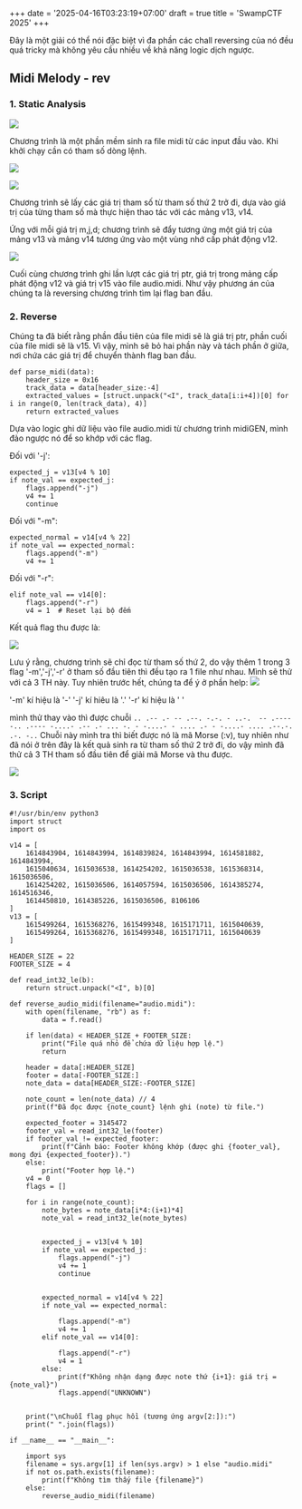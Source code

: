 +++
date = '2025-04-16T03:23:19+07:00'
draft = true
title = 'SwampCTF 2025'
+++


Đây là một giải có thể nói đặc biệt vì đa phần các chall reversing của nó đều quá tricky mà không yêu cầu nhiều về khả năng logic dịch ngược. 

## Midi Melody - rev


### 1. Static Analysis

![](http://note.bksec.vn/pad/uploads/8cb293a8-061e-479a-ab0f-ba25189f7dd0.png)

Chương trình là một phần mềm sinh ra file midi từ các input đầu vào. Khi khởi chạy cần có tham số dòng lệnh.

![](http://note.bksec.vn/pad/uploads/ce6e6738-0250-4be2-9b91-8ff4183d9fc3.png)

![](http://note.bksec.vn/pad/uploads/917d6e4e-3152-4aac-855b-1945d81e1526.png)

Chương trình sẽ lấy các giá trị tham số từ tham số thứ 2 trở đi, dựa vào giá trị của từng tham số mà thực hiện thao tác với các mảng v13, v14.

Ứng với mỗi giá trị m,j,d; chương trình sẽ đẩy tương ứng một giá trị của mảng v13 và mảng v14 tương ứng vào một vùng nhớ cấp phát động v12.

![](http://note.bksec.vn/pad/uploads/385b5966-b0a0-416e-a18a-48d4580dc1cc.png)

Cuối cùng chương trình ghi lần lượt các giá trị ptr, giá trị trong mảng cấp phát động v12 và giá trị v15 vào file audio.midi. Như vậy phương án của chúng ta là reversing chương trình tìm lại flag ban đầu.

### 2. Reverse

Chúng ta đã biết rằng phần đầu tiên của file midi sẽ là giá trị ptr, phần cuối của file midi sẽ là v15. Vì vậy, mình sẽ bỏ hai phần này và tách phần ở giữa, nơi chứa các giá trị để chuyển thành flag ban đầu.

```
def parse_midi(data):
    header_size = 0x16  
    track_data = data[header_size:-4]  
    extracted_values = [struct.unpack("<I", track_data[i:i+4])[0] for i in range(0, len(track_data), 4)]
    return extracted_values
```

Dựa vào logic ghi dữ liệu vào file audio.midi từ chương trình midiGEN, mình đảo ngược nó để so khớp với các flag.

Đối với '-j':
```
expected_j = v13[v4 % 10]
if note_val == expected_j:
    flags.append("-j")
    v4 += 1
    continue

```
Đối với "-m":
```
expected_normal = v14[v4 % 22]
if note_val == expected_normal:
    flags.append("-m")
    v4 += 1

```
Đối với "-r":
```
elif note_val == v14[0]:
    flags.append("-r")
    v4 = 1  # Reset lại bộ đếm

```


Kết quả flag thu được là:

![](http://note.bksec.vn/pad/uploads/10fcd559-d714-42ac-ad99-404f72d99cde.png)

Lưu ý rằng, chương trình sẽ chỉ đọc từ tham số thứ 2, do vậy thêm 1 trong 3 flag '-m','-j','-r' ở tham số đầu tiên thì đều tạo ra 1 file như nhau. Mình sẽ thử với cả 3 TH này. Tuy nhiên trước hết, chúng ta để ý ở phần help:
![](http://note.bksec.vn/pad/uploads/9486095e-3e62-4bf9-82d5-6bf07e45c867.png)

'-m' kí hiệu là '-'
'-j' kí hiêu là '.'
'-r' kí hiệu là ' '

mình thử thay vào thì được chuỗi 
```.. .-- .- -- .--. -.-. - ..-.  -- .---- -.. .---- -....- .-- .- ... -. - -....- - .... .- - -....- .... .--.-. .-. -..```
Chuỗi này mình tra thì biết được nó là mã Morse (:v), tuy nhiên như đã nói ở trên đây là kết quả sinh ra từ tham số thứ 2 trở đi, do vậy mình đã thử cả 3 TH tham số đầu tiên để giải mã Morse và thu được.

![](http://note.bksec.vn/pad/uploads/0a28bb46-3b61-400c-906a-00b888bb27f6.png)


### 3. Script
```
#!/usr/bin/env python3
import struct
import os

v14 = [
    1614843904, 1614843994, 1614839824, 1614843994, 1614581882, 1614843994,
    1615040634, 1615036538, 1614254202, 1615036538, 1615368314, 1615036506,
    1614254202, 1615036506, 1614057594, 1615036506, 1614385274, 1614516346,
    1614450810, 1614385226, 1615036506, 8106106
]
v13 = [
    1615499264, 1615368276, 1615499348, 1615171711, 1615040639,
    1615499264, 1615368276, 1615499348, 1615171711, 1615040639
]

HEADER_SIZE = 22  
FOOTER_SIZE = 4  

def read_int32_le(b):
    return struct.unpack("<I", b)[0]

def reverse_audio_midi(filename="audio.midi"):
    with open(filename, "rb") as f:
        data = f.read()

    if len(data) < HEADER_SIZE + FOOTER_SIZE:
        print("File quá nhỏ để chứa dữ liệu hợp lệ.")
        return

    header = data[:HEADER_SIZE]
    footer = data[-FOOTER_SIZE:]
    note_data = data[HEADER_SIZE:-FOOTER_SIZE]

    note_count = len(note_data) // 4
    print(f"Đã đọc được {note_count} lệnh ghi (note) từ file.")

    expected_footer = 3145472
    footer_val = read_int32_le(footer)
    if footer_val != expected_footer:
        print(f"Cảnh báo: Footer không khớp (được ghi {footer_val}, mong đợi {expected_footer}).")
    else:
        print("Footer hợp lệ.")
    v4 = 0
    flags = [] 
    
    for i in range(note_count):
        note_bytes = note_data[i*4:(i+1)*4]
        note_val = read_int32_le(note_bytes)

     
        expected_j = v13[v4 % 10]
        if note_val == expected_j:
            flags.append("-j")
            v4 += 1
            continue

        
        expected_normal = v14[v4 % 22]
        if note_val == expected_normal:
           
            flags.append("-m")
            v4 += 1
        elif note_val == v14[0]:
           
            flags.append("-r")
            v4 = 1  
        else:
            print(f"Không nhận dạng được note thứ {i+1}: giá trị = {note_val}")
            flags.append("UNKNOWN")
           

    print("\nChuỗi flag phục hồi (tương ứng argv[2:]):")
    print(" ".join(flags))

if __name__ == "__main__":
 
    import sys
    filename = sys.argv[1] if len(sys.argv) > 1 else "audio.midi"
    if not os.path.exists(filename):
        print(f"Không tìm thấy file {filename}")
    else:
        reverse_audio_midi(filename)

```